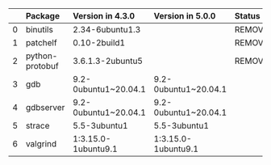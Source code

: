 <!-- markdown-link-check-disable -->

|    | Package         | Version in 4.3.0     | Version in 5.0.0     | Status   |
|---:|:----------------|:---------------------|:---------------------|:---------|
|  0 | binutils        | 2.34-6ubuntu1.3      |                      | REMOVED  |
|  1 | patchelf        | 0.10-2build1         |                      | REMOVED  |
|  2 | python-protobuf | 3.6.1.3-2ubuntu5     |                      | REMOVED  |
|  3 | gdb             | 9.2-0ubuntu1~20.04.1 | 9.2-0ubuntu1~20.04.1 |          |
|  4 | gdbserver       | 9.2-0ubuntu1~20.04.1 | 9.2-0ubuntu1~20.04.1 |          |
|  5 | strace          | 5.5-3ubuntu1         | 5.5-3ubuntu1         |          |
|  6 | valgrind        | 1:3.15.0-1ubuntu9.1  | 1:3.15.0-1ubuntu9.1  |          |